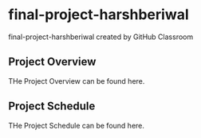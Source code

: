 # final-project-harshberiwal
final-project-harshberiwal created by GitHub Classroom


## Project Overview ## 
THe Project Overview can be found here. 

## Project Schedule ## 
THe Project Schedule can be found here. 
